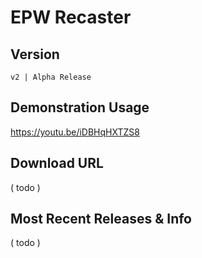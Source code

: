 # EPW Recaster

## Version
`v2 | Alpha Release`

## Demonstration Usage
https://youtu.be/iDBHqHXTZS8

## Download URL
( todo )

## Most Recent Releases & Info
( todo )
